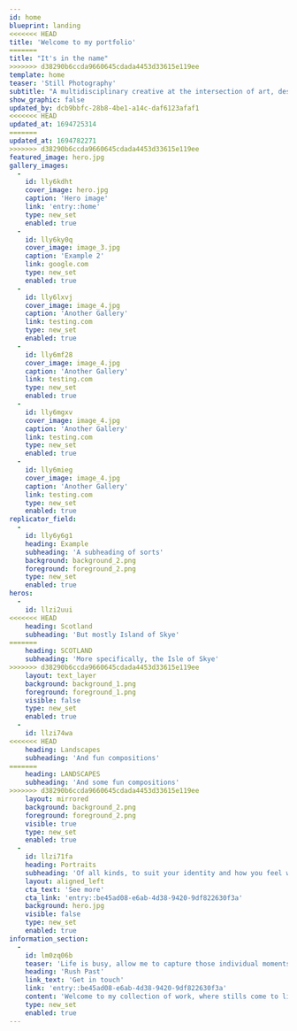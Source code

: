 ```yaml
---
id: home
blueprint: landing
<<<<<<< HEAD
title: 'Welcome to my portfolio'
=======
title: "It's in the name"
>>>>>>> d38290b6ccda9660645cdada4453d33615e119ee
template: home
teaser: 'Still Photography'
subtitle: "A multidisciplinary creative at the intersection of art, design and technology. I'm on a mission to explore, create meaning and provoke emotions through design and storytelling."
show_graphic: false
updated_by: dcb9bbfc-28b8-4be1-a14c-daf6123afaf1
<<<<<<< HEAD
updated_at: 1694725314
=======
updated_at: 1694782271
>>>>>>> d38290b6ccda9660645cdada4453d33615e119ee
featured_image: hero.jpg
gallery_images:
  -
    id: lly6kdht
    cover_image: hero.jpg
    caption: 'Hero image'
    link: 'entry::home'
    type: new_set
    enabled: true
  -
    id: lly6ky0q
    cover_image: image_3.jpg
    caption: 'Example 2'
    link: google.com
    type: new_set
    enabled: true
  -
    id: lly6lxvj
    cover_image: image_4.jpg
    caption: 'Another Gallery'
    link: testing.com
    type: new_set
    enabled: true
  -
    id: lly6mf28
    cover_image: image_4.jpg
    caption: 'Another Gallery'
    link: testing.com
    type: new_set
    enabled: true
  -
    id: lly6mgxv
    cover_image: image_4.jpg
    caption: 'Another Gallery'
    link: testing.com
    type: new_set
    enabled: true
  -
    id: lly6mieg
    cover_image: image_4.jpg
    caption: 'Another Gallery'
    link: testing.com
    type: new_set
    enabled: true
replicator_field:
  -
    id: lly6y6g1
    heading: Example
    subheading: 'A subheading of sorts'
    background: background_2.png
    foreground: foreground_2.png
    type: new_set
    enabled: true
heros:
  -
    id: llzi2uui
<<<<<<< HEAD
    heading: Scotland
    subheading: 'But mostly Island of Skye'
=======
    heading: SCOTLAND
    subheading: 'More specifically, the Isle of Skye'
>>>>>>> d38290b6ccda9660645cdada4453d33615e119ee
    layout: text_layer
    background: background_1.png
    foreground: foreground_1.png
    visible: false
    type: new_set
    enabled: true
  -
    id: llzi74wa
<<<<<<< HEAD
    heading: Landscapes
    subheading: 'And fun compositions'
=======
    heading: LANDSCAPES
    subheading: 'And some fun compositions'
>>>>>>> d38290b6ccda9660645cdada4453d33615e119ee
    layout: mirrored
    background: background_2.png
    foreground: foreground_2.png
    visible: true
    type: new_set
    enabled: true
  -
    id: llzi71fa
    heading: Portraits
    subheading: 'Of all kinds, to suit your identity and how you feel within a snippet of time'
    layout: aligned_left
    cta_text: 'See more'
    cta_link: 'entry::be45ad08-e6ab-4d38-9420-9df822630f3a'
    background: hero.jpg
    visible: false
    type: new_set
    enabled: true
information_section:
  -
    id: lm0zq06b
    teaser: 'Life is busy, allow me to capture those individual moments which'
    heading: 'Rush Past'
    link_text: 'Get in touch'
    link: 'entry::be45ad08-e6ab-4d38-9420-9df822630f3a'
    content: 'Welcome to my collection of work, where stills come to life and stories are etched in every frame. Discover the power of expression, the beauty of individuality, and the art of storytelling through my lens. Are you ready to embark on a journey through the eyes of my subjects? Click below to explore more'
    type: new_set
    enabled: true
---
```

